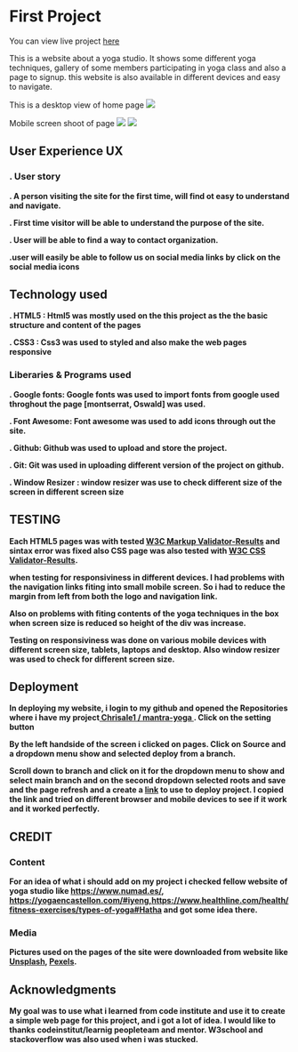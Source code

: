 # First Project 
You can view live project [here](https://chrisale1.github.io/mantra-yoga/)

This is a website about a yoga studio. It shows some different yoga techniques, gallery of some members participating in yoga class and also a page to signup. this website is also available in different devices and easy to navigate.

This is a desktop view of home page
<img src="assets/images/Mantra Yoga LP.png">

Mobile screen shoot of page
<img src="assets/images/home.jpeg"> <img src="assets/images/signup.jpeg">

## <b>User Experience UX

### . User story

. A person visiting the site for the first time, will find ot easy to understand and navigate.

. First time visitor will be able to understand the purpose of the site.

. User will be able to find a way to contact organization.

.user will easily be able to follow us on social media links by click on the social media icons

## Technology used 

. HTML5 : Html5 was mostly used on the this project as the the basic structure and content of the pages

. CSS3 : Css3 was used to styled and also make the web pages responsive 

### Liberaries & Programs used

 . Google fonts: Google fonts was used to import fonts from google used throghout the page [montserrat, Oswald] was used.

. Font Awesome: Font awesome was used to add icons through out the site.

. Github: Github was used to upload and store the project.

. Git: Git was used in uploading different version of the project on github.

. Window Resizer : window resizer was use to check different size of the screen in different screen size

## TESTING

Each HTML5 pages was with tested [W3C Markup Validator-Results](https://validator.w3.org/) and sintax error was fixed also CSS page was also tested with [W3C CSS Validator-Results](https://jigsaw.w3.org/css-validator/validator).

when testing for responsiviness in different devices. I had problems with the navigation links fiting into small mobile screen. So i had to reduce the margin from left from both the logo and navigation link.

Also on problems with fiting contents of the yoga techniques in the box when screen size is reduced so height of the div was increase.

Testing on responsiviness was done on various mobile devices with different screen size, tablets, laptops  and desktop. Also window resizer was used to check for different screen size.

## Deployment

In deploying my website, i login to my github and opened the Repositories where i have  my project[ Chrisale1 /
mantra-yoga
](https://github.com/Chrisale1/mantra-yoga). Click on the setting button

By the left handside of the screen i clicked on pages. Click on Source and a dropdown menu show and selected deploy from a branch. 

Scroll down  to branch and click on it for the dropdown menu to show and select main branch and on the second dropdown selected roots and save and the page refresh and a create a [link](https://chrisale1.github.io/mantra-yoga/) to use to deploy project. I copied the link and tried on different browser and mobile devices to see if it work and it worked perfectly.

## CREDIT

### Content
For an idea of what i should add on my project i checked fellow website of yoga studio like https://www.numad.es/, https://yogaencastellon.com/#iyeng,https://www.healthline.com/health/fitness-exercises/types-of-yoga#Hatha and got some idea there.

### Media
Pictures used on the pages of the site were downloaded from website like [Unsplash](https://unsplash.com/), [Pexels](https://www.pexels.com/).


## Acknowledgments

My goal was to use what i learned from code institute and use it to create a simple web page for this project, and i got a lot of idea. I would like to thanks  codeinstitut/learnig peopleteam and mentor. W3school and stackoverflow was also used when i was stucked.













